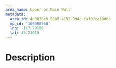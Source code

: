 ```yaml
---
area_name: Upper or Main Wall
metadata:
  area_id: 4d9070e5-5805-4152-994c-faf07ca18d0c
  mp_id: '106008568'
  lng: -117.79186
  lat: 45.21019
---
```

# Description
